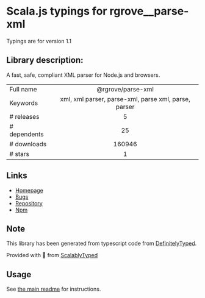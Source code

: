 
# Scala.js typings for rgrove__parse-xml

Typings are for version 1.1

## Library description:
A fast, safe, compliant XML parser for Node.js and browsers.

|                    |                 |
| ------------------ | :-------------: |
| Full name          | @rgrove/parse-xml |
| Keywords           | xml, xml parser, parse-xml, parse xml, parse, parser |
| # releases         | 5 |
| # dependents       | 25 |
| # downloads        | 160946 |
| # stars            | 1 |

## Links
- [Homepage](https://github.com/rgrove/parse-xml)
- [Bugs](https://github.com/rgrove/parse-xml/issues)
- [Repository](https://github.com/rgrove/parse-xml)
- [Npm](https://www.npmjs.com/package/%40rgrove%2Fparse-xml)
    


## Note
This library has been generated from typescript code from [DefinitelyTyped](https://definitelytyped.org).

Provided with :purple_heart: from [ScalablyTyped](https://github.com/oyvindberg/ScalablyTyped)

## Usage
See [the main readme](../../readme.md) for instructions.


